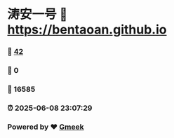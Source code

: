# 涛安一号 :link: https://bentaoan.github.io 
### :page_facing_up: [42](https://bentaoan.github.io/tag.html) 
### :speech_balloon: 0 
### :hibiscus: 16585 
### :alarm_clock: 2025-06-08 23:07:29 
### Powered by :heart: [Gmeek](https://github.com/Meekdai/Gmeek)
